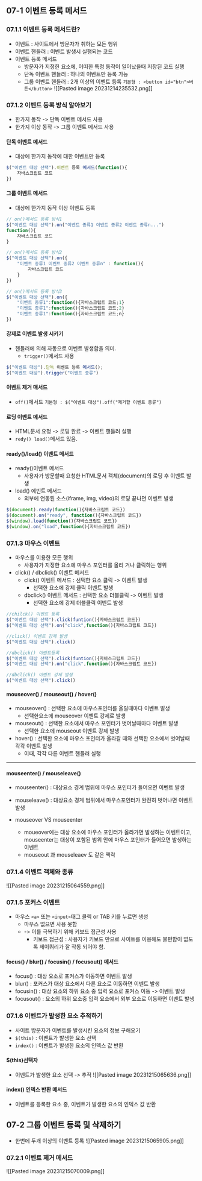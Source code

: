 ## 07-1 이벤트 등록 메서드
### 07.1.1 이벤트 등록 메서드란?
- 이벤트 : 사이트에서 방문자가 취하는 모든 행위
- 이벤트 핸들러 : 이벤트 발생시 실행되는 코드
- 이벤트 등록 메서드
	- 방문자가 지정한 요소에, 어떠한 특정 동작이 일어났을때 저장된 코드 실행
	- 단독 이벤트 핸들러 : 하나의 이벤트만 등록 가능
	- 그룹 이벤트 핸들러 : 2개 이상의 이벤트 등록
`기본형 : <button id="btn">버튼</button>`
![[Pasted image 20231214235532.png]]

### 07.1.2 이벤트 등록 방식 알아보기
- 한가지 동작 -> 단독 이벤트 메서드 사용
- 한가지 이상 동작 -> 그룹 이벤트 메서드 사용

#### 단독 이벤트 메서드
- 대상에 한가지 동작에 대한 이벤트만 등록
```js
$("이벤트 대상 선택").이벤트 등록 메서드(function(){
	자바스크립트 코드
})
```

#### 그룹 이벤트 메서드
- 대상에 한가지 동작 이상 이벤트 등록
```js
// on()메서드 등록 방식1
$("이벤트 대상 선택").on("이벤트 종류1 이벤트 종류2 이벤트 종류n...")
function(){
	자바스크립트 코드
}

// on()메서드 등록 방식2
$("이벤트 대상 선택").on({
	"이벤트 종류1 이벤트 종류2 이벤트 종류n" : function(){
		자바스크립트 코드
	}
})

// on()메서드 등록 방식3
$("이벤트 대상 선택").on({
	"이벤트 종류1":function(){자바스크립트 코드;1}
	"이벤트 종류1":function(){자바스크립트 코드;2}
	"이벤트 종류1":function(){자바스크립트 코드;n}
})
```

#### 강제로 이벤트 발생 시키기
- 핸들러에 의해 자동으로 이벤트 발생함을 의미.
	- `trigger()`메서드 사용
```js
$("이벤트 대상").단독 이벤트 등록 메서드();
$("이벤트 대상").trigger("이벤트 종류")
```

#### 이벤트 제거 매서드
- `off()`메서드
`기본형 : $("이벤트 대상").off("제거할 이벤트 종류")`

#### 로딩 이벤트 메서드
- HTML문서 요청 -> 로딩 완료 -> 이벤트 핸들러 실행
- `redy() load()`메서드 있음.

#### ready()/load() 이벤트 메서드
- ready()이벤트 메서드 
	- 사용자가 방문할때 요청한 HTML문서 객체(document)의 로딩 후 이벤트 발생
- load() 에빈트 메서드
	- 외부에 연동된 소스(iframe, img, video)의 로딩 끝나면 이벤트 발생
```js
$(document).ready(function(){자바스크립트 코드})
$(document).on("ready", function(){자바스크립트 코드})
$(window).load(function(){자바스크립트 코드})
$(window).on("load",function(){자바스크립트 코드})
```

### 07.1.3 마우스 이벤트
- 마우스를 이용한 모든 행위
	- 사용자가 지정한 요소에 마우스 포인터를 올리 거나 클릭하는 행위
- click() / dbclick() 이벤트 메서드
	- click() 이벤트 메서드 : 선택한 요소 클릭 -> 이벤트 발생
		- 선택한 요소에 강제 클릭 이벤트 발생
	- dbclick() 이벤트 메서드 : 선택한 요소 더블클릭 -> 이벤트 발생
		- 선택한 요소에 강제 더블클릭 이벤트 발생
```js
//chilck() 이벤트 등록
$("이벤트 대상 선택").click(funtion(){자바스크립트 코드})
$("이벤트 대상 선택").on("click",function(){자바스크립트 코드})

//click() 이벤트 강제 발생
$("이벤트 대상 선택").click()
```

```js
//dbclick() 이벤트등록
$("이벤트 대상 선택").click(funtion(){자바스크립트 코드})
$("이벤트 대상 선택").on("click",function(){자바스크립트 코드})

//dbclick() 이벤트 강제 발생
$("이벤트 대상 선택").click()
```

#### mouseover() / mouseout() / hover()
- mouseover() : 선택한 요소에 마우스포인터를 올릴때마다 이벤트 발생
	- 선택한요소에 mouseover 이벤트 강제로 발생
- mouseout() : 선택한 요소에서 마우스 포인터가 벗어날때마다 이벤트 발생
	- 선택한 요소에 mouseout 이벤트 강제 발생
- hover() : 선택한 요소에 마우스 포인터가 올라갈 때와 선택한 요소에서 벗어날때 각각 이벤트 발생
	- 이때, 각각 다른 이벤트 핸들러 실행
-----
#### mouseenter() / mouseleave()
- mouseenter() : 대상요소 경계 범위에 마우스 포인터가 들어오면 이벤트 발생
- mouseleave() : 대상요소 경계 범위에서 마우스포인터가 완전히 벗어나면 이벤트 발생

- mouseover VS mouseenter
	- moueover에는 대상 요소에 마우스 포인터가 올라가면 발생하는 이벤트이고, mouseenter는 대상이 포함된 범위 안에 마우스 포인터가 들어오면 발생하는 이벤트
	- mouseout 과 mouseleaev 도 같은 맥락

### 07.1.4 이벤트 객체와 종류

![[Pasted image 20231215064559.png]]

### 07.1.5 포커스 이벤트
- 마우스 `<a>` 또는 `<input>`태그 클릭 or TAB 키를 누르면 생성
	- 마우스 없으면 사용 못함
	- -> 이를 극복하기 위해 키보드 접근성 사용
		- 키보드 접근성 : 사용자가 키보드 만으로 사이트를 이용해도 불편함이 없도록 제이쿼리가 잘 작동 되어야 함.

#### focus() / blur() / focusin() / focusout() 메서드
- focus() : 대상 요소로 포커스가 이동하면 이벤트 발생
- blur() : 포커스가 대상 요소에서 다른 요소로 이동하면 이벤트 발생
- focusin() : 대상 요소의 하위 요소 중 입력 요소로 포커스 이동 ->  이벤트 발생
- focusout() : 요소의 하위 요소중 입력 요소에서 외부 요소로 이동하면 이벤트 발생

### 07.1.6 이벤트가 발생한 요소 추적하기
- 사이트 방문자가 이벤트를 발생시킨 요소의 정보 구해오기
- `$(this)` : 이벤트가 발생한 요소 선택
- `index()` : 이벤트가 발생한 요소의 인덱스 값 반환

#### $(this)선택자
- 이벤트가 발생한 요소 선택 -> 추적
![[Pasted image 20231215065636.png]]

#### index() 인덱스 반환 메서드
- 이벤트를 등록한 요소 중, 이벤트가 발생한 요소의 인덱스 값 반환

## 07-2 그룹 이벤트 등록 및 삭제하기
- 한번에 두개 이상의 이벤트 등록
![[Pasted image 20231215065905.png]]

### 07.2.1 이벤트 제거 메서드
![[Pasted image 20231215070009.png]]
